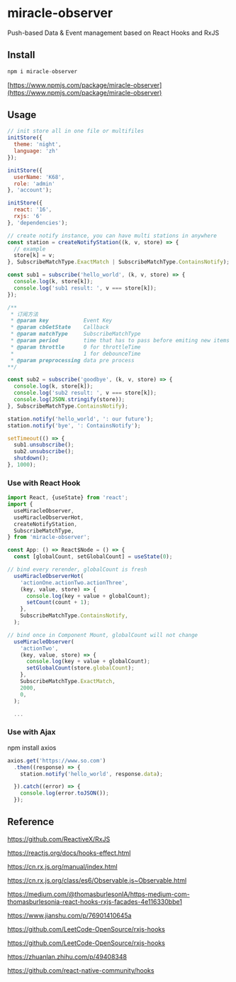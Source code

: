 # miracle-observer
Push-based Data &amp; Event management based on React Hooks and RxJS

## Install

```javascript
npm i miracle-observer
```
[https://www.npmjs.com/package/miracle-observer](https://www.npmjs.com/package/miracle-observer)

## Usage

```javascript
// init store all in one file or multifiles
initStore({
  theme: 'night',
  language: 'zh'
});

initStore({
  userName: 'K68',
  role: 'admin'
}, 'account');

initStore({
  react: '16',
  rxjs: '6'
}, 'dependencies');

// create notify instance, you can have multi stations in anywhere
const station = createNotifyStation((k, v, store) => {
  // example
  store[k] = v;
}, SubscribeMatchType.ExactMatch | SubscribeMatchType.ContainsNotify);

const sub1 = subscribe('hello_world', (k, v, store) => {
  console.log(k, store[k]);
  console.log('sub1 result: ', v === store[k]);
});

/**
 * 订阅方法
 * @param key           Event Key
 * @param cbGetState    Callback
 * @param matchType     SubscribeMatchType
 * @param period        time that has to pass before emiting new items (ms)
 * @param throttle      0 for throttleTime
 *                      1 for debounceTime
 * @param preprocessing data pre process
**/

const sub2 = subscribe('goodbye', (k, v, store) => {
  console.log(k, store[k]);
  console.log('sub2 result: ', v === store[k]);
  console.log(JSON.stringify(store));
}, SubscribeMatchType.ContainsNotify);

station.notify('hello_world', ': our future');
station.notify('bye', ': ContainsNotify');

setTimeout(() => {
  sub1.unsubscribe();
  sub2.unsubscribe();
  shutdown();
}, 1000);

```

### Use with React Hook

```javascript
import React, {useState} from 'react';
import {
  useMiracleObserver,
  useMiracleObserverHot,
  createNotifyStation,
  SubscribeMatchType,
} from 'miracle-observer';

const App: () => React$Node = () => {
  const [globalCount, setGlobalCount] = useState(0);

// bind every rerender, globalCount is fresh
  useMiracleObserverHot(
    'actionOne.actionTwo.actionThree',
    (key, value, store) => {
      console.log(key + value + globalCount);
      setCount(count + 1);
    },
    SubscribeMatchType.ContainsNotify,
  );

// bind once in Component Mount, globalCount will not change
  useMiracleObserver(
    'actionTwo',
    (key, value, store) => {
      console.log(key + value + globalCount);
      setGlobalCount(store.globalCount);
    },
    SubscribeMatchType.ExactMatch,
    2000,
    0,
  );

  ...
```

### Use with Ajax

npm install axios

```javascript
axios.get('https://www.so.com')
  .then((response) => {
    station.notify('hello_world', response.data);

  }).catch((error) => {
    console.log(error.toJSON());
  });
```

## Reference

https://github.com/ReactiveX/RxJS

https://reactjs.org/docs/hooks-effect.html

https://cn.rx.js.org/manual/index.html

https://cn.rx.js.org/class/es6/Observable.js~Observable.html

https://medium.com/@thomasburlesonIA/https-medium-com-thomasburlesonia-react-hooks-rxjs-facades-4e116330bbe1

https://www.jianshu.com/p/76901410645a

https://github.com/LeetCode-OpenSource/rxjs-hooks

https://github.com/LeetCode-OpenSource/rxjs-hooks

https://zhuanlan.zhihu.com/p/49408348

https://github.com/react-native-community/hooks